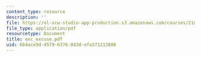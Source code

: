 ```yaml
---
content_type: resource
description: ''
file: https://ol-ocw-studio-app-production.s3.amazonaws.com/courses/21m-735-technical-design-scenery-mechanisms-and-special-effects-spring-2004/6b4ace9dd5796376843defa371213888_exc_excuse.pdf
file_type: application/pdf
resourcetype: Document
title: exc_excuse.pdf
uid: 6b4ace9d-d579-6376-843d-efa371213888
---
```

